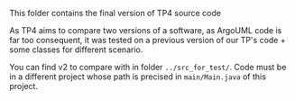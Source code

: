 This folder contains the final version of TP4 source code

As TP4 aims to compare two versions of a software, as ArgoUML code is far too consequent, it was tested on a previous version of our TP's code + some classes for different scenario.

You can find v2 to compare with in folder `../src_for_test/`. Code must be in a different project whose path is precised in `main/Main.java` of this project.